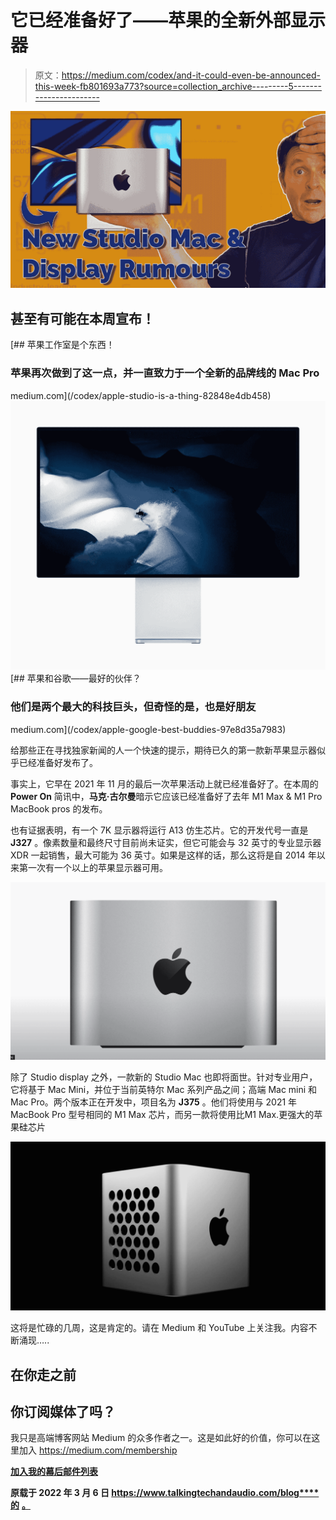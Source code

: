 # 它已经准备好了——苹果的全新外部显示器

> 原文：<https://medium.com/codex/and-it-could-even-be-announced-this-week-fb801693a773?source=collection_archive---------5----------------------->

![](img/ed18bd6b3dd02a6104e7b2a63dc63824.png)

## 甚至有可能在本周宣布！

[](/codex/apple-studio-is-a-thing-82848e4db458) [## 苹果工作室是个东西！

### 苹果再次做到了这一点，并一直致力于一个全新的品牌线的 Mac Pro

medium.com](/codex/apple-studio-is-a-thing-82848e4db458) ![](img/88045dc159a5c12c6e28a23f8d8a4e31.png)[](/codex/apple-google-best-buddies-97e8d35a7983) [## 苹果和谷歌——最好的伙伴？

### 他们是两个最大的科技巨头，但奇怪的是，也是好朋友

medium.com](/codex/apple-google-best-buddies-97e8d35a7983) 

给那些正在寻找独家新闻的人一个快速的提示，期待已久的第一款新苹果显示器似乎已经准备好发布了。

事实上，它早在 2021 年 11 月的最后一次苹果活动上就已经准备好了。在本周的 **Power On** 简讯中，**马克·古尔曼**暗示它应该已经准备好了去年 M1 Max & M1 Pro MacBook pros 的发布。

也有证据表明，有一个 7K 显示器将运行 A13 仿生芯片。它的开发代号一直是 **J327** 。像素数量和最终尺寸目前尚未证实，但它可能会与 32 英寸的专业显示器 XDR 一起销售，最大可能为 36 英寸。如果是这样的话，那么这将是自 2014 年以来第一次有一个以上的苹果显示器可用。

![](img/3076408f21d3867e026fd37783e882ed.png)

除了 Studio display 之外，一款新的 Studio Mac 也即将面世。针对专业用户，它将基于 Mac Mini，并位于当前英特尔 Mac 系列产品之间；高端 Mac mini 和 Mac Pro。两个版本正在开发中，项目名为 **J375** 。他们将使用与 2021 年 MacBook Pro 型号相同的 M1 Max 芯片，而另一款将使用比‌M1 Max‌.更强大的苹果硅芯片

![](img/ba47d45a164b4ad6d9d0b02af709b9d2.png)

这将是忙碌的几周，这是肯定的。请在 Medium 和 YouTube 上关注我。内容不断涌现…..

## 在你走之前

## 你订阅媒体了吗？

我只是高端博客网站 Medium 的众多作者之一。这是如此好的价值，你可以在这里加入 https://medium.com/membership

[**加入我的幕后邮件列表**](https://www.talkingtechandaudio.com)

**原载于 2022 年 3 月 6 日 https://www.talkingtechandaudio.com/blog****的** [**。**](https://www.talkingtechandaudio.com/blog)